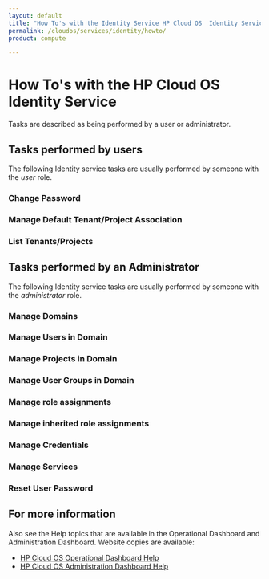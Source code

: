 ```yaml
---
layout: default
title: "How To's with the Identity Service HP Cloud OS  Identity Service"
permalink: /cloudos/services/identity/howto/
product: compute

---
```

<!--PUBLISHED-->
# How To's with the HP Cloud OS Identity Service #

<!-- Taken from http://wiki.hpcloud.net/display/core/Core+Edition+Use+cases#CoreEditionUsecases-OverCloud -->

Tasks are described as being performed by a user or administrator.

## Tasks performed by users ##

The following Identity service tasks are usually performed by someone with the *user* role.

### Change Password 

### Manage Default Tenant/Project Association
### List Tenants/Projects
## Tasks performed by an Administrator ##

The following Identity service tasks are usually performed by someone with the *administrator* role.


### Manage Domains 
### Manage Users in Domain 
### Manage Projects in Domain 
### Manage User Groups in Domain
### Manage role assignments
### Manage inherited role assignments
### Manage Credentials
### Manage Services 
### Reset User Password



## For more information ##

Also see the Help topics that are available in the Operational Dashboard and Administration Dashboard.  Website copies are available:

* [HP Cloud OS Operational Dashboard Help](/cloudos/manage/operational-dashboard/)
* [HP Cloud OS Administration Dashboard Help](/cloudos/manage/administration-dashboard/)